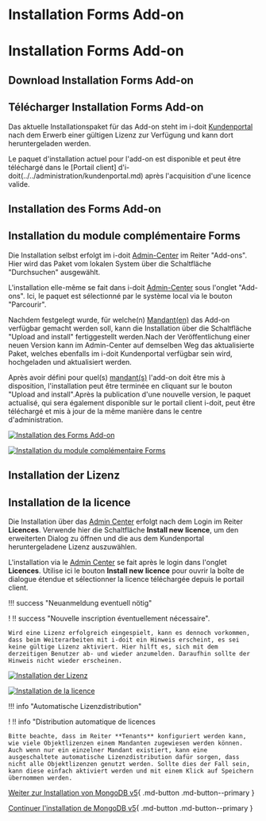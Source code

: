 <!-- TRANSLATED by md-translate -->
# Installation Forms Add-on

# Installation Forms Add-on

## Download Installation Forms Add-on

## Télécharger Installation Forms Add-on

Das aktuelle Installationspaket für das Add-on steht im i-doit [Kundenportal](../../administration/kundenportal.md) nach dem Erwerb einer gültigen Lizenz zur Verfügung und kann dort heruntergeladen werden.

Le paquet d'installation actuel pour l'add-on est disponible et peut être téléchargé dans le [Portail client] d'i-doit(../../administration/kundenportal.md) après l'acquisition d'une licence valide.

## Installation des Forms Add-on

## Installation du module complémentaire Forms

Die Installation selbst erfolgt im i-doit [Admin-Center](../../administration/admin-center.md) im Reiter "Add-ons". Hier wird das Paket vom lokalen System über die Schaltfläche "Durchsuchen" ausgewählt.

L'installation elle-même se fait dans i-doit [Admin-Center](../../administration/admin-center.md) sous l'onglet "Add-ons". Ici, le paquet est sélectionné par le système local via le bouton "Parcourir".

Nachdem festgelegt wurde, für welche(n) [Mandant(en)](../../administration/mandantenfaehigkeit.md) das Add-on verfügbar gemacht werden soll, kann die Installation über die Schaltfläche "Upload and install" fertiggestellt werden.Nach der Veröffentlichung einer neuen Version kann im Admin-Center auf demselben Weg das aktualisierte Paket, welches ebenfalls im i-doit Kundenportal verfügbar sein wird, hochgeladen und aktualisiert werden.

Après avoir défini pour quel(s) [mandant(s)](../../administration/mandantenfaehigkeit.md) l'add-on doit être mis à disposition, l'installation peut être terminée en cliquant sur le bouton "Upload and install".Après la publication d'une nouvelle version, le paquet actualisé, qui sera également disponible sur le portail client i-doit, peut être téléchargé et mis à jour de la même manière dans le centre d'administration.

[![Installation des Forms Add-on](../../assets/images/de/i-doit-pro-add-ons/forms/installation/1-fi.png)](../../assets/images/de/i-doit-pro-add-ons/forms/installation/1-fi.png)

[ ![Installation du module complémentaire Forms](../../assets/images/fr/i-doit-pro-add-ons/forms/installation/1-fi.png)](../../assets/images/fr/i-doit-pro-add-ons/forms/installation/1-fi.png)

## Installation der Lizenz

## Installation de la licence

Die Installation über das [Admin Center](../../administration/admin-center.md) erfolgt nach dem Login im Reiter **Licences**. Verwende hier die Schaltfläche **Install new** **licence**, um den erweiterten Dialog zu öffnen und die aus dem Kundenportal heruntergeladene Lizenz auszuwählen.

L'installation via le [Admin Center](../../administration/admin-center.md) se fait après le login dans l'onglet **Licences**. Utilise ici le bouton **Install new** **licence** pour ouvrir la boîte de dialogue étendue et sélectionner la licence téléchargée depuis le portail client.

!!! success "Neuanmeldung eventuell nötig"

! !! success "Nouvelle inscription éventuellement nécessaire".

```
Wird eine Lizenz erfolgreich eingespielt, kann es dennoch vorkommen, dass beim Weiterarbeiten mit i-doit ein Hinweis erscheint, es sei keine gültige Lizenz aktiviert. Hier hilft es, sich mit dem derzeitigen Benutzer ab- und wieder anzumelden. Daraufhin sollte der Hinweis nicht wieder erscheinen.
```

[![Installation der Lizenz](../../assets/images/de/i-doit-pro-add-ons/forms/installation/1-fi.png)](../../assets/images/de/i-doit-pro-add-ons/forms/installation/1-fi.png)

[ ![Installation de la licence](../../assets/images/fr/i-doit-pro-add-ons/forms/installation/1-fi.png)](../../assets/images/fr/i-doit-pro-add-ons/forms/installation/1-fi.png)

!!! info "Automatische Lizenzdistribution"

! !! info "Distribution automatique de licences

```
Bitte beachte, dass im Reiter **Tenants** konfiguriert werden kann, wie viele Objektlizenzen einem Mandanten zugewiesen werden können. Auch wenn nur ein einzelner Mandant existiert, kann eine ausgeschaltete automatische Lizenzdistribution dafür sorgen, dass nicht alle Objektlizenzen genutzt werden. Sollte dies der Fall sein, kann diese einfach aktiviert werden und mit einem Klick auf Speichern übernommen werden.
```

[Weiter zur Installation von MongoDB v5](./installation-mongodb-v5.md){ .md-button .md-button--primary }

[Continuer l'installation de MongoDB v5](./installation-mongodb-v5.md){ .md-button .md-button--primary }